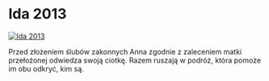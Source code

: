 Ida 2013 
=============
[![Ida 2013 ](http://vidos.pl/images/player.gif)](http://vidos.pl/ida-2013)

 Przed złożeniem ślubów zakonnych Anna zgodnie z zaleceniem matki przełożonej odwiedza swoją ciotkę. Razem ruszają w podróż, która pomoże im obu odkryć, kim są.
